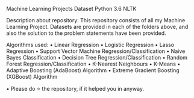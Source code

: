 Machine Learning Projects
Dataset Python 3.6 NLTK

Description about repository:
This repository consists of all my Machine Learning Project. Datasets are provided in each of the folders above, and also the solution to the problem statements have been provided.

Algorithms used:
• Linear Regression
• Logistic Regression
• Lasso Regression
• Support Vector Machine Regression/Classification
• Naive Bayes Classification
• Decision Tree Regression/Classification
• Random Forest Regression/Classification
• K-Nearest Neighbours
• K-Means
• Adaptive Boosting (AdaBoost) Algorithm
• Extreme Gradient Boosting (XGBoost) Algorithm

• Please do ⭐ the repository, if it helped you in anyway.
